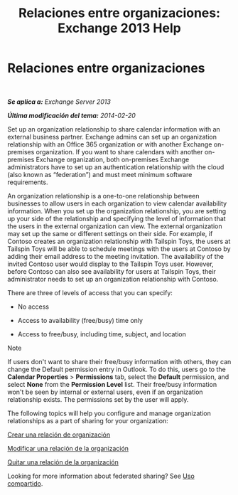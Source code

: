 ﻿---
title: 'Relaciones entre organizaciones: Exchange 2013 Help'
TOCTitle: Relaciones entre organizaciones
ms:assetid: 4c48db61-3370-462b-a3f8-2a6311c6e4ee
ms:mtpsurl: https://technet.microsoft.com/es-es/library/JJ657445(v=EXCHG.150)
ms:contentKeyID: 49895616
ms.date: 04/23/2018
mtps_version: v=EXCHG.150
ms.translationtype: HT
---

# Relaciones entre organizaciones

 

_**Se aplica a:** Exchange Server 2013_

_**Última modificación del tema:** 2014-02-20_

Set up an organization relationship to share calendar information with an external business partner. Exchange admins can set up an organization relationship with an Office 365 organization or with another Exchange on-premises organization. If you want to share calendars with another on-premises Exchange organization, both on-premises Exchange administrators have to set up an authentication relationship with the cloud (also known as “federation”) and must meet minimum software requirements.

An organization relationship is a one-to-one relationship between businesses to allow users in each organization to view calendar availability information. When you set up the organization relationship, you are setting up your side of the relationship and specifying the level of information that the users in the external organization can view. The external organization may set up the same or different settings on their side. For example, if Contoso creates an organization relationship with Tailspin Toys, the users at Tailspin Toys will be able to schedule meetings with the users at Contoso by adding their email address to the meeting invitation. The availability of the invited Contoso user would display to the Tailspin Toys user. However, before Contoso can also see availability for users at Tailspin Toys, their administrator needs to set up an organization relationship with Contoso.

There are three of levels of access that you can specify:

  - No access

  - Access to availability (free/busy) time only

  - Access to free/busy, including time, subject, and location


> [!NOTE]
> If users don't want to share their free/busy information with others, they can change the Default permission entry in Outlook. To do this, users go to the <STRONG>Calendar Properties</STRONG> &gt; <STRONG>Permissions</STRONG> tab, select the <STRONG>Default</STRONG> permission, and select <STRONG>None</STRONG> from the <STRONG>Permission Level</STRONG> list. Their free/busy information won't be seen by internal or external users, even if an organization relationship exists. The permissions set by the user will apply.



The following topics will help you configure and manage organization relationships as a part of sharing for your organization:

[Crear una relación de organización](create-an-organization-relationship-exchange-2013-help.md)

[Modificar una relación de la organización](modify-an-organization-relationship-exchange-2013-help.md)

[Quitar una relación de la organización](remove-an-organization-relationship-exchange-2013-help.md)

Looking for more information about federated sharing? See [Uso compartido](sharing-exchange-2013-help.md).

